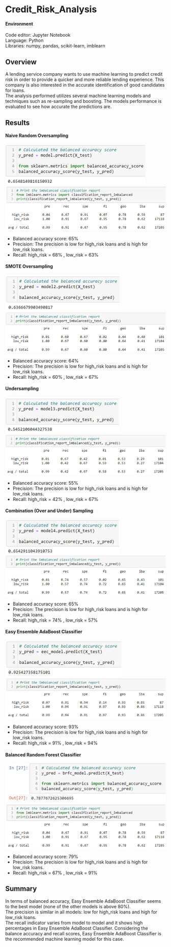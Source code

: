 # Credit_Risk_Analysis
#### Environment
Code editor: Jupyter Notebook    
Language: Python    
Libraries: numpy, pandas, scikit-learn, imblearn  

## Overview
A lending service company wants to use machine learning to predict credit risk in order to provide a quicker and more reliable lending experience. This company is also interested in the accurate identification of good candidates for loans.  
The analysis performed utilizes several machine learning models and techniques such as re-sampling and boosting. The models performance is evaluated to see how accurate the predictions are.


## Results  
#### Naive Random Oversampling    
![RandomOverSampler BAS ](https://github.com/MarcoFernandez14/Credit_Risk_Analysis/blob/main/Resources/RandomOverSampler%20BAS%20.png)  
![RandomOverSampler PRE REC ](https://github.com/MarcoFernandez14/Credit_Risk_Analysis/blob/main/Resources/BalancedRandomForestClassifier%20PRE%20REC%20.png)  
* Balanced accuracy score: 65%
* Precision: The precision is low for high_risk loans and is high for low_risk loans.
* Recall: high_risk = 68% , low_risk = 63%

#### SMOTE Oversampling    
![SMOTE BAS ](https://github.com/MarcoFernandez14/Credit_Risk_Analysis/blob/main/Resources/SMOTE%20BAS%20.png)  
![SMOTE PRE REC](https://github.com/MarcoFernandez14/Credit_Risk_Analysis/blob/main/Resources/SMOTE%20PRE%20REC.png)  
* Balanced accuracy score: 64%
* Precision: The precision is low for high_risk loans and is high for low_risk loans.
* Recall: high_risk = 60% , low_risk = 67%

#### Undersampling   
![ClusterCentroids BAS ](https://github.com/MarcoFernandez14/Credit_Risk_Analysis/blob/main/Resources/ClusterCentroids%20BAS%20.png)  
![ClusterCentroids PRE REC](https://github.com/MarcoFernandez14/Credit_Risk_Analysis/blob/main/Resources/ClusterCentroids%20PRE%20REC.png)  
* Balanced accuracy score: 55%
* Precision: The precision is low for high_risk loans and is high for low_risk loans.
* Recall: high_risk = 42% , low_risk = 67%

#### Combination (Over and Under) Sampling    
![SMOTEENN BAS](https://github.com/MarcoFernandez14/Credit_Risk_Analysis/blob/main/Resources/SMOTEENN%20BAS.png)  
![SMOTEENN PRE REC](https://github.com/MarcoFernandez14/Credit_Risk_Analysis/blob/main/Resources/SMOTEENN%20PRE%20REC.png)  
* Balanced accuracy score: 65%
* Precision: The precision is low for high_risk loans and is high for low_risk loans.
* Recall: high_risk = 74% , low_risk = 57%

#### Easy Ensemble AdaBoost Classifier   
![EasyEnsembleClassifier BAS ](https://github.com/MarcoFernandez14/Credit_Risk_Analysis/blob/main/Resources/EasyEnsembleClassifier%20BAS%20.png)  
![EasyEnsembleClassifier PRE REC ](https://github.com/MarcoFernandez14/Credit_Risk_Analysis/blob/main/Resources/EasyEnsembleClassifier%20PRE%20REC%20.png) 
* Balanced accuracy score: 93%
* Precision: The precision is low for high_risk loans and is high for low_risk loans.
* Recall: high_risk = 91% , low_risk = 94%

#### Balanced Random Forest Classifier    
![BalancedRandomForestClassifier BAS ](https://github.com/MarcoFernandez14/Credit_Risk_Analysis/blob/main/Resources/BalancedRandomForestClassifier%20BAS%20.png)  
![BalancedRandomForestClassifier PRE REC ](https://github.com/MarcoFernandez14/Credit_Risk_Analysis/blob/main/Resources/BalancedRandomForestClassifier%20PRE%20REC%20.png)  
* Balanced accuracy score: 79%
* Precision: The precision is low for high_risk loans and is high for low_risk loans.
* Recall: high_risk = 67% , low_risk = 91%

## Summary
In terms of balanced accuracy, Easy Ensemble AdaBoost Classifier seems to the best model (none of the other models is above 80%).  
The precision is similar in all models: low for high_risk loans and high for low_risk loans.  
The recall indicator varies from model to model and it shows high percentages in Easy Ensemble AdaBoost Classifier.
Considering the balance accuracy and recall scores, Easy Ensemble AdaBoost Classifier is the recommended machine learning model for this case.

